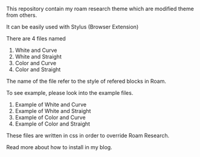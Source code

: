 This repository contain my roam research theme which are modified theme from others.

It can be easily used with Stylus (Browser Extension)

There are 4 files named 
1. White and Curve
2. White and Straight
3. Color and Curve
4. Color and Straight

The name of the file refer to the style of refered blocks in Roam.

To see example, please look into the example files.
1. Example of White and Curve
2. Example of White and Straight
3. Example of Color and Curve
4. Example of Color and Straight

These files are written in css in order to override Roam Research.

Read more about how to install in my blog.
